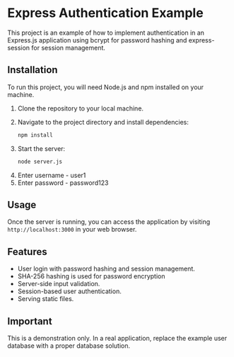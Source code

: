 # Express Authentication Example

This project is an example of how to implement authentication in an Express.js application using bcrypt for password hashing and express-session for session management.

## Installation

To run this project, you will need Node.js and npm installed on your machine.

1. Clone the repository to your local machine.
2. Navigate to the project directory and install dependencies:

    ```bash
    npm install
    ```

3. Start the server:

    ```bash
    node server.js
    ```

4) Enter username - user1 
5) Enter password - password123
## Usage

Once the server is running, you can access the application by visiting `http://localhost:3000` in your web browser.

## Features

- User login with password hashing and session management.
- SHA-256 hashing is used  for password encryption
- Server-side input validation.
- Session-based user authentication.
- Serving static files.

## Important

This is a demonstration only. In a real application, replace the example user database with a proper database solution.
